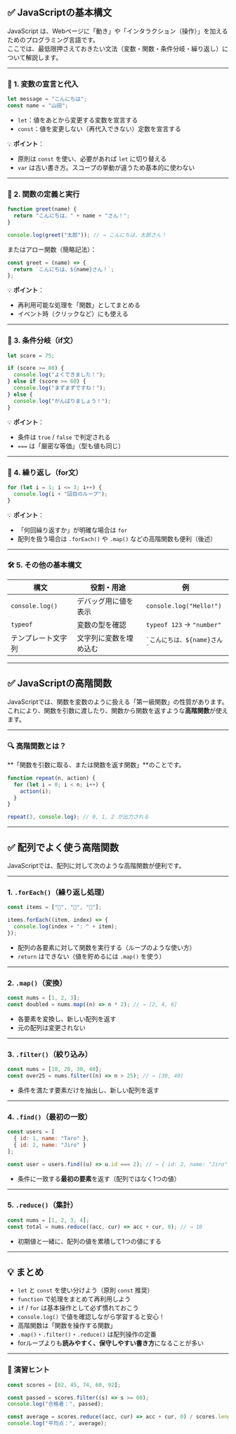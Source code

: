 ## ✅ JavaScriptの基本構文
JavaScript は、Webページに「動き」や「インタラクション（操作）」を加えるためのプログラミング言語です。  
ここでは、最低限押さえておきたい文法（変数・関数・条件分岐・繰り返し）について解説します。

---

### 🧱 1. 変数の宣言と代入

```js
let message = "こんにちは";
const name = "山田";
```

- `let`：値をあとから変更する変数を宣言する
- `const`：値を変更しない（再代入できない）定数を宣言する

💡 **ポイント**：
- 原則は `const` を使い、必要があれば `let` に切り替える
- `var` は古い書き方。スコープの挙動が違うため基本的に使わない

---

### 🧩 2. 関数の定義と実行

```js
function greet(name) {
  return "こんにちは、" + name + "さん！";
}

console.log(greet("太郎")); // → こんにちは、太郎さん！
```

またはアロー関数（簡略記法）：

```js
const greet = (name) => {
  return `こんにちは、${name}さん！`;
};
```

💡 **ポイント**：
- 再利用可能な処理を「関数」としてまとめる
- イベント時（クリックなど）にも使える

---

### 🔄 3. 条件分岐（if文）

```js
let score = 75;

if (score >= 80) {
  console.log("よくできました！");
} else if (score >= 60) {
  console.log("まずまずですね！");
} else {
  console.log("がんばりましょう！");
}
```

💡 **ポイント**：
- 条件は `true` / `false` で判定される
- `===` は「厳密な等価」（型も値も同じ）

---

### 🔁 4. 繰り返し（for文）

```js
for (let i = 1; i <= 3; i++) {
  console.log(i + "回目のループ");
}
```

💡 **ポイント**：
- 「何回繰り返すか」が明確な場合は `for`
- 配列を扱う場合は `.forEach()` や `.map()` などの高階関数も便利（後述）

---

### 🛠️ 5. その他の基本構文

| 構文 | 役割・用途 | 例 |
|------|------------|----|
| `console.log()` | デバッグ用に値を表示 | `console.log("Hello!")` |
| `typeof` | 変数の型を確認 | `typeof 123` → `"number"` |
| テンプレート文字列 | 文字列に変数を埋め込む | `` `こんにちは、${name}さん` `` |

---
## ✅ JavaScriptの高階関数

JavaScriptでは、関数を変数のように扱える「第一級関数」の性質があります。  
これにより、関数を引数に渡したり、関数から関数を返すような**高階関数**が使えます。

---

### 🔍 高階関数とは？

**「関数を引数に取る、または関数を返す関数」**のことです。

```js
function repeat(n, action) {
  for (let i = 0; i < n; i++) {
    action(i);
  }
}

repeat(3, console.log); // 0, 1, 2 が出力される
```

---

## ✅ 配列でよく使う高階関数

JavaScriptでは、配列に対して次のような高階関数が便利です。

---

### 1. `.forEach()`（繰り返し処理）

```js
const items = ["🍎", "🍌", "🍇"];

items.forEach((item, index) => {
  console.log(index + ": " + item);
});
```

- 配列の各要素に対して関数を実行する（ループのような使い方）
- `return` はできない（値を貯めるには `.map()` を使う）

---

### 2. `.map()`（変換）

```js
const nums = [1, 2, 3];
const doubled = nums.map((n) => n * 2); // → [2, 4, 6]
```

- 各要素を変換し、新しい配列を返す
- 元の配列は変更されない

---

### 3. `.filter()`（絞り込み）

```js
const nums = [10, 20, 30, 40];
const over25 = nums.filter((n) => n > 25); // → [30, 40]
```

- 条件を満たす要素だけを抽出し、新しい配列を返す

---

### 4. `.find()`（最初の一致）

```js
const users = [
  { id: 1, name: "Taro" },
  { id: 2, name: "Jiro" }
];

const user = users.find((u) => u.id === 2); // → { id: 2, name: "Jiro" }
```

- 条件に一致する**最初の要素**を返す（配列ではなく1つの値）

---

### 5. `.reduce()`（集計）

```js
const nums = [1, 2, 3, 4];
const total = nums.reduce((acc, cur) => acc + cur, 0); // → 10
```

- 初期値と一緒に、配列の値を累積して1つの値にする

---

## 💡 まとめ

- `let` と `const` を使い分けよう（原則 `const` 推奨）
- `function` で処理をまとめて再利用しよう
- `if` / `for` は基本操作として必ず慣れておこう
- `console.log()` で値を確認しながら学習すると安心！
- 高階関数は「関数を操作する関数」
- `.map()`・`.filter()`・`.reduce()` は配列操作の定番
- forループよりも**読みやすく、保守しやすい書き方**になることが多い

---

### 🧪 演習ヒント

```js
const scores = [82, 45, 74, 60, 92];

const passed = scores.filter((s) => s >= 60);
console.log("合格者：", passed);

const average = scores.reduce((acc, cur) => acc + cur, 0) / scores.length;
console.log("平均点：", average);
```